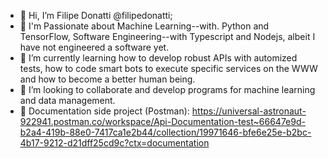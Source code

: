 - 👋 Hi, I’m Filipe Donatti @filipedonatti;
- 👀 I'm Passionate about Machine Learning--with. Python and TensorFlow, Software Engineering--with Typescript and Nodejs, albeit I have not engineered a software yet.
- 🌱 I’m currently learning how to develop robust APIs with automized tests, how to code smart bots to execute specific services on the WWW and how to become a better human being.
- 🎯 I’m looking to collaborate and develop programs for machine learning and data management.
- 📑 Documentation side project (Postman): https://universal-astronaut-922941.postman.co/workspace/Api-Documentation-test~66647e9d-b2a4-419b-88e0-7417ca1e2b44/collection/19971646-bfe6e25e-b2bc-4b17-9212-d21dff25cd9c?ctx=documentation
